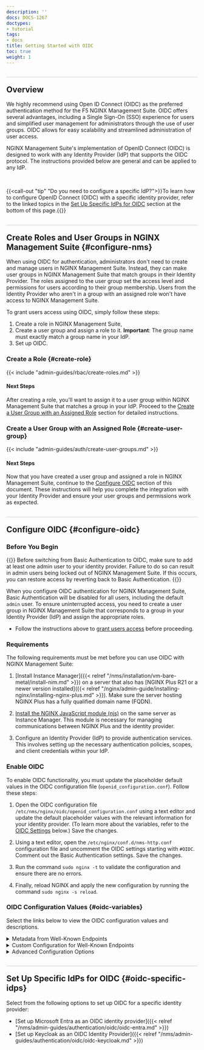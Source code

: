 ```yaml
---
description: ''
docs: DOCS-1267
doctypes:
- tutorial
tags:
- docs
title: Getting Started with OIDC
toc: true
weight: 1
---
```


<style>
h2 {
  border-top: 1px solid #ccc;
  padding-top:20px;
}
</style>

## Overview

We highly recommend using Open ID Connect (OIDC) as the preferred authentication method for the F5 NGINX Management Suite. OIDC offers several advantages, including a Single Sign-On (SSO) experience for users and simplified user management for administrators through the use of user groups. OIDC allows for easy scalability and streamlined administration of user access.

NGINX Management Suite's implementation of OpenID Connect (OIDC) is designed to work with any Identity Provider (IdP) that supports the OIDC protocol. The instructions provided below are general and can be applied to any IdP.

<br>

{{<call-out "tip" "Do you need to configure a specific IdP?">}}To learn how to configure OpenID Connect (OIDC) with a specific identity provider, refer to the linked topics in the [Set Up Specific IdPs for OIDC](#oidc-specific-idps) section at the bottom of this page.{{</call-out>}}

## Create Roles and User Groups in NGINX Management Suite {#configure-nms}

When using OIDC for authentication, administrators don't need to create and manage users in NGINX Management Suite. Instead, they can make user groups in NGINX Management Suite that match groups in their Identity Provider. The roles assigned to the user group set the access level and permissions for users according to their group membership. Users from the Identity Provider who aren't in a group with an assigned role won't have access to NGINX Management Suite.

To grant users access using OIDC, simply follow these steps:

1. Create a role in NGINX Management Suite,
2. Create a user group and assign a role to it. **Important**: The group name must exactly match a group name in your IdP.
3. Set up OIDC.

### Create a Role {#create-role}

{{< include "admin-guides/rbac/create-roles.md" >}}

#### Next Steps

After creating a role, you'll want to assign it to a user group within NGINX Management Suite that matches a group in your IdP. Proceed to the [Create a User Group with an Assigned Role](#create-user-group) section for detailed instructions.

### Create a User Group with an Assigned Role {#create-user-group}



{{< include "admin-guides/auth/create-user-groups.md" >}}

#### Next Steps

Now that you have created a user group and assigned a role in NGINX Management Suite, continue to the [Configure OIDC](#configure-oidc) section of this document. These instructions will help you complete the integration with your Identity Provider and ensure your user groups and permissions work as expected.

## Configure OIDC {#configure-oidc}

### Before You Begin


{{<warning>}}
Before switching from Basic Authentication to OIDC, make sure to add at least one admin user to your identity provider. Failure to do so can result in admin users being locked out of NGINX Management Suite. If this occurs, you can restore access by reverting back to Basic Authentication.
{{</warning>}}

When you configure OIDC authentication for NGINX Management Suite, Basic Authentication will be disabled for all users, including the default `admin` user. To ensure uninterrupted access, you need to create a user group in NGINX Management Suite that corresponds to a group in your Identity Provider (IdP) and assign the appropriate roles.

- Follow the instructions above to [grant users access](#granting-users-access) before proceeding.


### Requirements

The following requirements must be met before you can use OIDC with NGINX Management Suite:

1. [Install Instance Manager]({{< relref "/nms/installation/vm-bare-metal/install-nim.md" >}}) on a server that also has [NGINX Plus R21 or a newer version installed]({{< relref "/nginx/admin-guide/installing-nginx/installing-nginx-plus.md" >}}). Make sure the server hosting NGINX Plus has a fully qualified domain name (FQDN).

2. [Install the NGINX JavaScript module (njs)](https://www.nginx.com/blog/introduction-nginscript/) on the same server as Instance Manager. This module is necessary for managing communications between NGINX Plus and the identity provider.

3. Configure an Identity Provider (IdP) to provide authentication services. This involves setting up the necessary authentication policies, scopes, and client credentials within your IdP.

### Enable OIDC

To enable OIDC functionality, you must update the placeholder default values in the OIDC configuration file (`openid_configuration.conf`). Follow these steps:

1. Open the OIDC configuration file `/etc/nms/nginx/oidc/openid_configuration.conf` using a text editor and update the default placeholder values with the relevant information for your identity provider. (To learn more about the variables, refer to the [OIDC Settings](#oidc-variables) below.) Save the changes.

1. Using a text editor, open the `/etc/nginx/conf.d/nms-http.conf` configuration file and uncomment the OIDC settings starting with `#OIDC`. Comment out the Basic Authentication settings. Save the changes.

1. Run the command `sudo nginx -t` to validate the configuration and ensure there are no errors.

1. Finally, reload NGINX and apply the new configuration by running the command `sudo nginx -s reload`.


### OIDC Configuration Values {#oidc-variables}

Select the links below to view the OIDC configuration values and descriptions.

<details closed>
<summary>Metadata from Well-Known Endpoints</summary>


{{< bootstrap-table "table table-striped table-bordered" >}}

| Variable                | Description                                                                                                           |
|-------------------------|-----------------------------------------------------------------------------------------------------------------------|
| $oidc_authz_endpoint    | URL of the IdP’s OAuth 2.0 Authorization endpoint.                                                                    |
| $oidc_jwt_keyfile       | URL of the IdP’s JSON Web Key Set (JWKS) document.                                                                    |
| $oidc_logout_endpoint   | URL of the IdP’s end_session endpoint.                                                                                |
| $oidc_token_endpoint    | URL of the IdP’s OAuth 2.0 Token endpoint.                                                                            |
| $oidc_userinfo_endpoint | URL of the IdP’s UserInfo endpoint.                                                                                   |
| $oidc_host              | URL of the IdP’s application.<br>For example, `https://{my-app}.okta.com`.                                            |
| $oidc_scopes            | List of the OAuth 2.0 scope values that this server supports. <br> For example, `openid+profile+email+offline_access` |

{{< /bootstrap-table >}}


</details>

<details closed>
<summary>Custom Configuration for Well-Known Endpoints</summary>


{{< bootstrap-table "table table-striped table-bordered" >}}
<table>
<thead>
  <tr>
    <th>Variable</th>
    <th>Description</th>
  </tr>
</thead>
<tbody>
<tr>
<td>Variable<br></td>
<td>Description<br></td>
</tr>
<tr>
<td>$oidc_authz_path_params_enable</td>
<td>

`1`: Enable custom path params when `{arbitrary param-name}` is in the `$oidc_authz_endpoint.`<br>`0`: Disable the setting.

</td>
</tr>
<tr>
<td>$oidc_authz_path_params</td>
<td>Use for when $oidc_authz_path_params_enable is enabled.<br><br>Example:<br>

``` yaml
map $host $oidc_authz_endpoint {
    default "https://{my-app}.okta.com/oauth2/{version}/authorize";
}
map $host $oidc_authz_path_params {
    default '{ "my-app": "{my-app}", "version": "v1" }';
}
```

</td>
</tr>
<tr>
<td>$oidc_authz_query_params_enable</td>
<td>

`1`: Enable additional query params when the `$oidc_authz_endpoint` needs them.<br>`0`: Disable the setting.

</td>
</tr>
<tr>
<td>$oidc_authz_query_params</td>
<td>Use for when $oidc_authz_query_params_enable is enabled.<br><br>Example:<br>

```yaml
 map $host $oidc_authz_query_params {
 default '{
     "response_type": "code",
     "scope"        : "$oidc_scopes",
     "client_id"    : "$oidc_client",
     "redirect_uri" : "$redirect_base$redir_location",
     "nonce"        : "$nonce_hash",
     "state"        : 0
 }';
 ```

</td>
</tr>
<tr>
<td>$oidc_logout_path_params_enable</td>
<td>

`1`: Enable custom path params when {arbitrary param-name} is in the $oidc_logout_endpoint.<br>`0`: Disable the setting.

</td>
</tr>
<tr>
<td>$oidc_logout_path_params</td>
<td>Use for when $oidc_logout_path_params_enable is enabled.<br><br>Example:<br>

```yaml
map $host $oidc_logout_endpoint {
    default "https://{my-app}.okta.com/oauth2/{version}/logout";
}
map $host $oidc_authz_path_params {
    default '{ "my-app": "{my-app}", "version": "v1" }';
}
```

</td>
</tr>
<tr>
<td>$oidc_logout_query_params_enable</td>
<td>

`1`: Enable additional query params when the IdP doesn’t support OIDC RP-initiated logout.<br>`0`: OIDC RP-initiated logout.

</td>
</tr>
<tr>
<td>$oidc_logout_query_params</td>
<td>Use for when $oidc_logout_query_params_enable is enabled.<br><br>Example:<br>

```yaml
 map $host $oidc_logout_query_params {
    # example 1. AWS Cognito Logout & prompt a user to sign in as another user.
    default '{
        "response_type": "code",
        "client_id"    : "$oidc_client",
        "redirect_uri" : "$redirect_base$redir_location",
        "state"        : "STATE",
        "scope"        : "$oidc_scopes"
    }';

    # example 2. AWS Cognito Logout & redirect back to client.
    default '{
        "client_id"    : "$oidc_client",
        "logout_uri"   : "$redirect_base/_logout"
    }';
```

</td>
</tr>
<tr>
<td>$oidc_token_path_params_enable</td>
<td>

`1`: Enable custom path params when {arbitrary param-name} is in the $oidc_token_endpoint.<br>`0`: Disable the setting.

</td>
</tr>
<tr>
<td>$oidc_token_path_params</td>
<td>Use for when $oidc_token_path_params_enable is enabled.<br><br>Example:<br>

```yaml
map $host $oidc_token_endpoint {
    default "https://{my-app}.okta.com/oauth2/{version}/token";
}
map $host $oidc_authz_path_params {
    default '{ "my-app": "{my-app}", "version": "v1" }';
}
```

</td>
</tr>
<tr>
<td>$oidc_token_query_params_enable</td>
<td>

`1`: Enable additional query params when the $oidc_token_endpoint needs them.<br>`0`: Disable the setting.

</td>
</tr>
<tr>
<td>$oidc_token_query_params</td>
<td>Use for when $oidc_token_query_params_enable is enabled.<br><br>Example:<br>

```yaml
map $host $oidc_token_query_params {
    default '{ "example": "data" }';
}
```

</td>
</tr>
</tbody>
</table>
{{< /bootstrap-table >}}


</details>

<details closed>
<summary>Advanced Configuration Options</summary>


{{< bootstrap-table "table table-striped table-bordered" >}}

| Variable              | Description                                                                                                                                                                                                                                                                                                                                           |
|-----------------------|-------------------------------------------------------------------------------------------------------------------------------------------------------------------------------------------------------------------------------------------------------------------------------------------------------------------------------------------------------|
| $oidc_client          | IdP’s client ID, which is a public identifier for the client that is required for all OAuth flows.                                                                                                                                                                                                                                                    |
| $oidc_client_secret   | IdP’s client secret, which is used by the client to exchange an authorization code for a token. This should be an empty value with `""` when PKCE is enabled.                                                                                                                                                                                         |
| $oidc_hmac_key        | [HMAC (Keyed-Hash Message Authentication Code)](https://datatracker.ietf.org/doc/html/rfc2104.html) is a cryptographic technique that combines a hash function with a secret key to verify the integrity and authenticity of a message or data. The HMAC should be unique for every NGINX instance and cluster.                                                                                             |
| $oidc_logout_redirect | URI to be redirected to after successfully logging out from the IdP. This should be configured in your IdP.                                                                                                                                                                                                                                           |
| $oidc_pkce_enable     | [PKCE (Proof Key for Code Exchange)](https://datatracker.ietf.org/doc/html/rfc7636) is a security extension for OAuth 2.0 that provides additional protection for public clients, such as mobile devices or single-page apps. Its purpose is to prevent a malicious program from intercepting the authorization code during the authorization process.<br><br> `1`: Enable PKCE <br> `0`: Disable PKCE |
| $oidc_app_name        | IdP’s application name.                                                                                                                                                                                                                                                                                                                               |

{{< /bootstrap-table >}}


</details>

## Set Up Specific IdPs for OIDC {#oidc-specific-idps}

Select from the following options to set up OIDC for a specific identity provider:

- [Set up Microsoft Entra as an OIDC identity provider]({{< relref "/nms/admin-guides/authentication/oidc/oidc-entra.md" >}})
- [Set up Keycloak as an OIDC Identity Provider]({{< relref "/nms/admin-guides/authentication/oidc/oidc-keycloak.md" >}})
